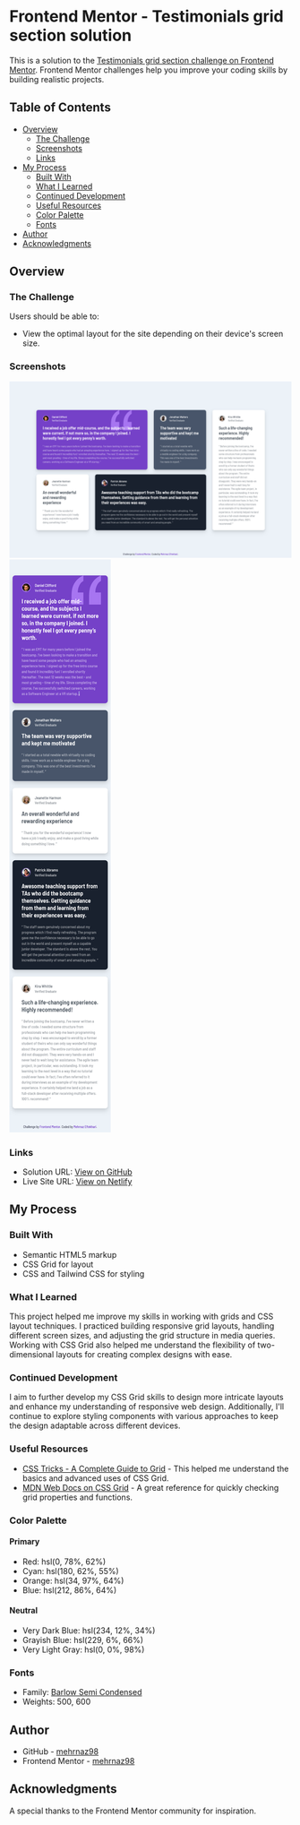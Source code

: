 # Frontend Mentor - Testimonials grid section solution

This is a solution to the [Testimonials grid section challenge on Frontend Mentor](https://www.frontendmentor.io/challenges/testimonials-grid-section-Nnw6J7Un7). Frontend Mentor challenges help you improve your coding skills by building realistic projects.

## Table of Contents

- [Overview](#overview)
  - [The Challenge](#the-challenge)
  - [Screenshots](#screenshots)
  - [Links](#links)
- [My Process](#my-process)
  - [Built With](#built-with)
  - [What I Learned](#what-i-learned)
  - [Continued Development](#continued-development)
  - [Useful Resources](#useful-resources)
  - [Color Palette](#color-palette)
  - [Fonts](#fonts)
- [Author](#author)
- [Acknowledgments](#acknowledgments)

## Overview

### The Challenge

Users should be able to:

- View the optimal layout for the site depending on their device's screen size.

### Screenshots

![Screenshot](./src/assets/screenshots/Screenshot-1.png)
![Screenshot](./src/assets/screenshots/Screenshot-2.png)

### Links

- Solution URL: [View on GitHub](https://github.com/mehrnaz98/testimonials-grid-section)
- Live Site URL: [View on Netlify](https://rococo-sunflower-06b644.netlify.app/)

## My Process

### Built With

- Semantic HTML5 markup
- CSS Grid for layout
- CSS and Tailwind CSS for styling

### What I Learned

This project helped me improve my skills in working with grids and CSS layout techniques. I practiced building responsive grid layouts, handling different screen sizes, and adjusting the grid structure in media queries. Working with CSS Grid also helped me understand the flexibility of two-dimensional layouts for creating complex designs with ease.

### Continued Development

I aim to further develop my CSS Grid skills to design more intricate layouts and enhance my understanding of responsive web design. Additionally, I'll continue to explore styling components with various approaches to keep the design adaptable across different devices.

### Useful Resources

- [CSS Tricks - A Complete Guide to Grid](https://css-tricks.com/snippets/css/complete-guide-grid/) - This helped me understand the basics and advanced uses of CSS Grid.
- [MDN Web Docs on CSS Grid](https://developer.mozilla.org/en-US/docs/Web/CSS/CSS_Grid_Layout) - A great reference for quickly checking grid properties and functions.

### Color Palette

#### Primary

- Red: hsl(0, 78%, 62%)
- Cyan: hsl(180, 62%, 55%)
- Orange: hsl(34, 97%, 64%)
- Blue: hsl(212, 86%, 64%)

#### Neutral

- Very Dark Blue: hsl(234, 12%, 34%)
- Grayish Blue: hsl(229, 6%, 66%)
- Very Light Gray: hsl(0, 0%, 98%)

### Fonts

- Family: [Barlow Semi Condensed](https://fonts.google.com/specimen/Barlow+Semi+Condensed)
- Weights: 500, 600

## Author

- GitHub - [mehrnaz98](https://github.com/mehrnaz98/)
- Frontend Mentor - [mehrnaz98](https://www.frontendmentor.io/profile/mehrnaz98)

## Acknowledgments

A special thanks to the Frontend Mentor community for inspiration.
